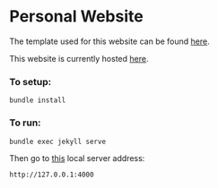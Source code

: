# Personal Website

The template used for this website can be found [here](https://github.com/hydecorp/hydejack).

This website is currently hosted [here](https://aarati-123.github.io/).

### To setup:
```
bundle install
```

### To run:
```
bundle exec jekyll serve
```
Then go to [this](http://127.0.0.1:4000) local server address:
```
http://127.0.0.1:4000
```